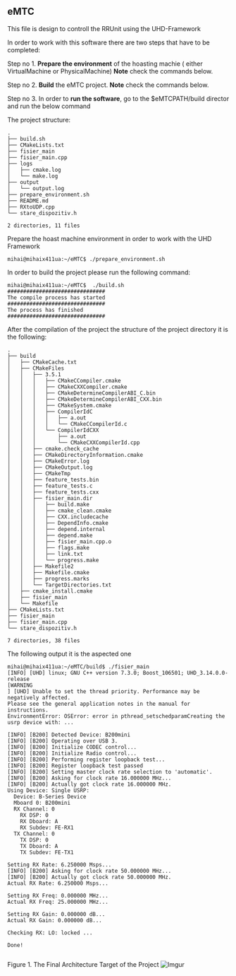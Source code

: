 ## eMTC

This file is design to controll the RRUnit using the UHD-Framework

In order to work with this software there are two steps that have to be completed:

Step no 1. **Prepare the environment** of the hoasting machie ( either VirtualMachine or PhysicalMachine)
    **Note** check the commands below.
    
Step no 2. **Build** the eMTC project.
    **Note** check the commands below.
    
Step no 3. In order to **run the software**, go to the $eMTCPATH/build director and run the below command


The project structure:
```
.
├── build.sh
├── CMakeLists.txt
├── fisier_main
├── fisier_main.cpp
├── logs
│   ├── cmake.log
│   └── make.log
├── output
│   └── output.log
├── prepare_environment.sh
├── README.md
├── RXtoUDP.cpp
└── stare_dispozitiv.h

2 directories, 11 files
```
Prepare the hoast machine environment in order to work with the UHD Framework

```
mihai@mihaix411ua:~/eMTC$ ./prepare_environment.sh

```
In order to build the project please run the following command:

```
mihai@mihaix411ua:~/eMTC$  ./build.sh 
###############################
The compile process has started
###############################
The process has finished
###############################

```

After the compilation of the project the structure of the project directory it is the following:

```
.
├── build
│   ├── CMakeCache.txt
│   ├── CMakeFiles
│   │   ├── 3.5.1
│   │   │   ├── CMakeCCompiler.cmake
│   │   │   ├── CMakeCXXCompiler.cmake
│   │   │   ├── CMakeDetermineCompilerABI_C.bin
│   │   │   ├── CMakeDetermineCompilerABI_CXX.bin
│   │   │   ├── CMakeSystem.cmake
│   │   │   ├── CompilerIdC
│   │   │   │   ├── a.out
│   │   │   │   └── CMakeCCompilerId.c
│   │   │   └── CompilerIdCXX
│   │   │       ├── a.out
│   │   │       └── CMakeCXXCompilerId.cpp
│   │   ├── cmake.check_cache
│   │   ├── CMakeDirectoryInformation.cmake
│   │   ├── CMakeError.log
│   │   ├── CMakeOutput.log
│   │   ├── CMakeTmp
│   │   ├── feature_tests.bin
│   │   ├── feature_tests.c
│   │   ├── feature_tests.cxx
│   │   ├── fisier_main.dir
│   │   │   ├── build.make
│   │   │   ├── cmake_clean.cmake
│   │   │   ├── CXX.includecache
│   │   │   ├── DependInfo.cmake
│   │   │   ├── depend.internal
│   │   │   ├── depend.make
│   │   │   ├── fisier_main.cpp.o
│   │   │   ├── flags.make
│   │   │   ├── link.txt
│   │   │   └── progress.make
│   │   ├── Makefile2
│   │   ├── Makefile.cmake
│   │   ├── progress.marks
│   │   └── TargetDirectories.txt
│   ├── cmake_install.cmake
│   ├── fisier_main
│   └── Makefile
├── CMakeLists.txt
├── fisier_main
├── fisier_main.cpp
└── stare_dispozitiv.h

7 directories, 38 files
```

The following output it is the aspected one
```
mihai@mihaix411ua:~/eMTC/build$ ./fisier_main 
[INFO] [UHD] linux; GNU C++ version 7.3.0; Boost_106501; UHD_3.14.0.0-release
[WARNING
] [UHD] Unable to set the thread priority. Performance may be negatively affected.
Please see the general application notes in the manual for instructions.
EnvironmentError: OSError: error in pthread_setschedparamCreating the usrp device with: ...

[INFO] [B200] Detected Device: B200mini
[INFO] [B200] Operating over USB 3.
[INFO] [B200] Initialize CODEC control...
[INFO] [B200] Initialize Radio control...
[INFO] [B200] Performing register loopback test... 
[INFO] [B200] Register loopback test passed
[INFO] [B200] Setting master clock rate selection to 'automatic'.
[INFO] [B200] Asking for clock rate 16.000000 MHz... 
[INFO] [B200] Actually got clock rate 16.000000 MHz.
Using Device: Single USRP:
  Device: B-Series Device
  Mboard 0: B200mini
  RX Channel: 0
    RX DSP: 0
    RX Dboard: A
    RX Subdev: FE-RX1
  TX Channel: 0
    TX DSP: 0
    TX Dboard: A
    TX Subdev: FE-TX1

Setting RX Rate: 6.250000 Msps...
[INFO] [B200] Asking for clock rate 50.000000 MHz... 
[INFO] [B200] Actually got clock rate 50.000000 MHz.
Actual RX Rate: 6.250000 Msps...

Setting RX Freq: 0.000000 MHz...
Actual RX Freq: 25.000000 MHz...

Setting RX Gain: 0.000000 dB...
Actual RX Gain: 0.000000 dB...

Checking RX: LO: locked ...

Done!


```

Figure 1. The Final Architecture Target of the Project
![Imgur](https://i.imgur.com/ul77zik.png)
